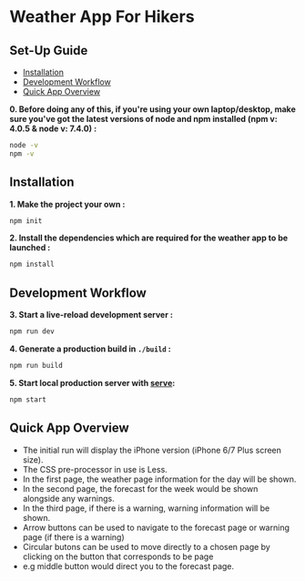 # Weather App For Hikers
## Set-Up Guide
- [Installation](#installation)
- [Development Workflow](#development-workflow)
- [Quick App Overview](#quick-app-overview)

**0. Before doing any of this, if you're using your own laptop/desktop, make sure you've got the latest versions of node and npm installed (npm v: 4.0.5 & node v: 7.4.0) :**
```sh
node -v
npm -v
```

## Installation
**1. Make the project your own :**
```sh
npm init
```

**2. Install the dependencies which are required for the weather app to be launched :**
```sh
npm install
```

## Development Workflow
**3. Start a live-reload development server :**

```sh
npm run dev
```

**4. Generate a production build in `./build` :**

```sh
npm run build
```

**5. Start local production server with [serve](https://github.com/zeit/serve):**
```sh
npm start
```

## Quick App Overview
- The initial run will display the iPhone version (iPhone 6/7 Plus screen size).
- The CSS pre-processor in use is Less.
- In the first page, the weather page information for the day will be shown.
- In the second page, the forecast for the week would be shown alongside any warnings.
- In the third page, if there is a warning, warning information will be shown.
- Arrow buttons can be used to navigate to the forecast page or warning page (if there is a warning)
- Circular butons can be used to move directly to a chosen page by clicking on the button that corresponds to be page
- e.g middle button would direct you to the forecast page.